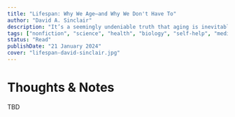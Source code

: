 ```yaml
---
title: "Lifespan: Why We Age―and Why We Don't Have To"
author: "David A. Sinclair"
description: "It’s a seemingly undeniable truth that aging is inevitable. But what if everything we’ve been taught to believe about aging is wrong? What if we could choose our lifespan?"
tags: ["nonfiction", "science", "health", "biology", "self-help", "medicine", "nutrition", "medical"]
status: "Read"
publishDate: "21 January 2024"
cover: "lifespan-david-sinclair.jpg"
---
```


# Thoughts & Notes

TBD
